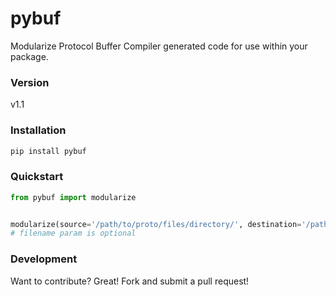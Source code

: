# pybuf
Modularize Protocol Buffer Compiler generated code for use within your package.

### Version
v1.1


### Installation
```sh
pip install pybuf
```


### Quickstart
```python
from pybuf import modularize


modularize(source='/path/to/proto/files/directory/', destination='/path/to/module/', filename='specific_file.proto')
# filename param is optional
```


### Development
Want to contribute? Great! Fork and submit a pull request!